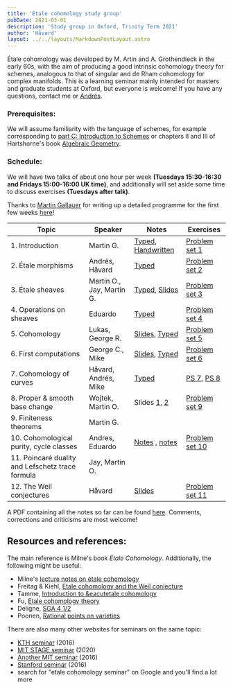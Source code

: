 ```yaml
---
title: 'Étale cohomology study group'
pubDate: 2021-03-01
description: 'Study group in Oxford, Trinity Term 2021'
author: 'Håvard'
layout: ../../layouts/MarkdownPostLayout.astro
--- 
```


<!-- ## Étale cohomology learning seminar -->

Étale cohomology was developed by M. Artin and A. Grothendieck in
the early 60s, with the aim of producing a good intrinsic cohomology
theory for schemes, analogous to that of singular and de Rham cohomology
for complex manifolds. This is a learning seminar mainly intended for
masters and graduate students at Oxford, but everyone is welcome! If you
have any questions, contact me or
[Andrés](https://people.maths.ox.ac.uk/ibaneznunez/).

### Prerequisites:

We will assume familiarity with the language of schemes, for example
corresponding to [part C: Introduction to
Schemes](https://courses.maths.ox.ac.uk/course/view.php?id=5073) or chapters II and
III of Hartshorne\'s book [Algebraic
Geometry](https://www.springer.com/gp/book/9780387902449).

### Schedule:

We will have two talks of about one hour per week **(Tuesdays
15:30-16:30 and Fridays 15:00-16:00 UK time)**, and additionally will
set aside some time to discuss exercises **(Tuesdays after talk)**.

Thanks to [Martin Gallauer](https://homepages.warwick.ac.uk/staff/Martin.Gallauer/index.html) for
writing up a detailed programme for the first few weeks
[here](TT21-etale-program.pdf)! 


| Topic                                            | Speaker                   | Notes                                                                             | Exercises                                    |
|--------------------------------------------------|---------------------------|-----------------------------------------------------------------------------------|----------------------------------------------|
| 1. Introduction                                  | Martin G.                 | [Typed](Intro_notes.pdf), [Handwritten](Martins%20Weil%20conjectures%20notes.pdf) | [Problem set 1](ex_sheet1.pdf)               |
| 2. Étale morphisms                               | Andrés, Håvard            | [Typed](Morphisms_notes.pdf)                                                      | [Problem set 2](ex_sheet2.pdf)               |
| 3. Étale sheaves                                 | Martin O., Jay, Martin G. | [Typed](Sites_notes.pdf), [Slides](martins_slides.pdf)                            | [Problem set 3](ex_sheet3.pdf)               |
| 4. Operations on sheaves                         | Eduardo                   | [Typed](Sites_notes2.pdf)                                                         | [Problem set 4](ex_sheet4.pdf)               |
| 5. Cohomology                                    | Lukas, George R.          | [Slides](Lukas_slides.pdf), [Typed](cohom.pdf)                                    | [Problem set 5](ex_sheet5.pdf)               |
| 6. First computations                            | George C., Mike           | [Slides](Mikes_slides.pdf), [Typed](compu.pdf)                                    | [Problem set 6](ex_sheet6.pdf)               |
| 7. Cohomology of curves                          | Håvard, Andrés, Mike      | [Typed](curves.pdf)                                                               | [PS 7](ex_sheet7.pdf), [PS 8](ex_sheet8.pdf) |
| 8. Proper & smooth base change                   | Wojtek, Martin O.         | Slides [1,](Wojtek_slides1.pdf) [2](Wojtek_slides2.pdf)                           | [Problem set 9](ex_sheet9.pdf)               |
| 9. Finiteness theorems                           | Martin G.                 |                                                                                   |                                              |
| 10. Cohomological purity, cycle classes          | Andres, Eduardo           | [Notes](Andres_notes.pdf) , [notes](Eduardo_notes.pdf)                            | [Problem set 10](ex_sheet10.pdf)             |
| 11. Poincaré duality and Lefschetz trace formula | Jay, Martin O.            |                                                                                   |                                              |
| 12. The Weil conjectures                         | Håvard                    | [Slides](Weil.pdf)                                                                | [Problem set 11](ex_sheet11.pdf)             |

A PDF containing all the notes so far can be found [here](main.pdf).
Comments, corrections and criticisms are most welcome!

## Resources and references:

The main reference is Milne\'s book *Étale Cohomology*.
Additionally, the following might be useful:

- Milne\'s [lecture notes on étale
    cohomology](https://www.jmilne.org/math/CourseNotes/LEC.pdf)
- Freitag & Kiehl, [Etale cohomology and the Weil
    conjecture](https://www.springer.com/gp/book/9783662025437)
- Tamme, [Introduction to &eacutetale
    cohomology](https://www.springer.com/gp/book/9783540571162)
- Fu, [Etale cohomology
    theory](https://www.worldscientific.com/worldscibooks/10.1142/9569)
- Deligne, [SGA 4 1/2](https://publications.ias.edu/node/378)
- Poonen, [Rational points on
    varieties](http://math.mit.edu/~poonen//papers/Qpoints.pdf)

There are also many other websites for seminars on the same topic:

- [KTH seminar](https://people.kth.se/~dary/etale-cohomology/) (2016)
- [MIT STAGE seminar](https://math.mit.edu/nt/old/stage_f20.html)
    (2020)
- [Another MIT seminar](https://math.mit.edu/~sidnv/etale) (2016)
- [Stanford
    seminar](http://virtualmath1.stanford.edu/~conrad/Weil2seminar/)
    (2016)
- search for \"etale cohomology seminar\" on Google and you\'ll find a
    lot more
